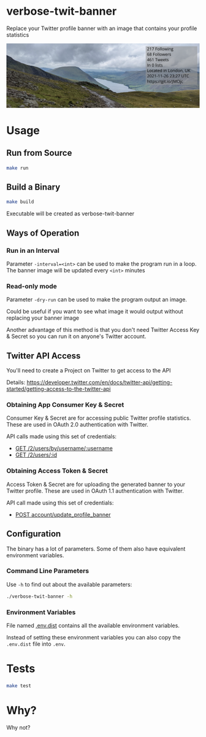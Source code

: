 # verbose-twit-banner

Replace your Twitter profile banner with an image
that contains your profile statistics

![sample.png](sample.png)

# Usage

## Run from Source

```bash
make run
```

## Build a Binary

```bash
make build
```

Executable will be created as verbose-twit-banner

## Ways of Operation

### Run in an Interval

Parameter `-interval=<int>` can be used
to make the program run in a loop.
The banner image will be updated every `<int>` minutes

### Read-only mode

Parameter `-dry-run` can be used
to make the program output an image.

Could be useful if you want to see
what image it would output
without replacing your banner image

Another advantage of this method is that you don't need
Twitter Access Key & Secret
so you can run it on anyone's Twitter account.

## Twitter API Access

You'll need to create a Project on Twitter to get access to the API

Details: https://developer.twitter.com/en/docs/twitter-api/getting-started/getting-access-to-the-twitter-api

### Obtaining App Consumer Key & Secret

Consumer Key & Secret are for accessing public Twitter profile statistics.
These are used in OAuth 2.0 authentication with Twitter.

API calls made using this set of credentials:

- [GET /2/users/by/username/:username](https://developer.twitter.com/en/docs/twitter-api/users/lookup/api-reference/get-users-by-username-username)
- [GET /2/users/:id](https://developer.twitter.com/en/docs/twitter-api/users/lookup/api-reference/get-users-id)

### Obtaining Access Token & Secret

Access Token & Secret are for uploading the generated banner to your Twitter profile.
These are used in OAuth 1.1 authentication with Twitter.

API call made using this set of credentials:

- [POST account/update_profile_banner](https://developer.twitter.com/en/docs/twitter-api/v1/accounts-and-users/manage-account-settings/api-reference/post-account-update_profile_banner)

## Configuration

The binary has a lot of parameters.
Some of them also have equivalent environment variables.

### Command Line Parameters

Use `-h` to find out about the available parameters:
```bash
./verbose-twit-banner -h
```

### Environment Variables

File named [.env.dist](.env.dist) contains
all the available environment variables.

Instead of setting these environment variables
you can also copy the `.env.dist` file into `.env`.

# Tests

```bash
make test
```

# Why?

Why not?
